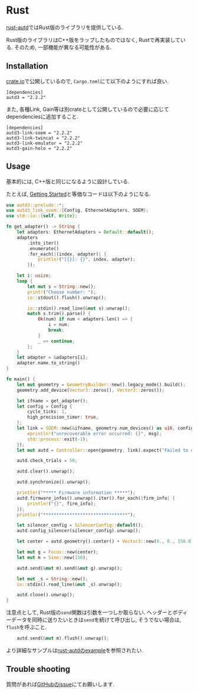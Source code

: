 # Rust

[rust-autd](https://github.com/shinolab/rust-autd)ではRust版のライブラリを提供している.

Rust版のライブラリはC++版をラップしたものではなく, Rustで再実装している.
そのため, 一部機能が異なる可能性がある.

## Installation

[crate.io](https://crates.io/crates/autd3)で公開しているので, `Cargo.toml`にて以下のようにすれば良い.

```
[dependencies]
autd3 = "2.2.2"
```

また, 各種Link, Gain等は別crateとして公開しているので必要に応じてdependenciesに追加すること.
```
[dependencies]
autd3-link-soem = "2.2.2"
autd3-link-twincat = "2.2.2"
autd3-link-emulator = "2.2.2"
autd3-gain-holo = "2.2.2"
```

## Usage

基本的には, C++版と同じになるように設計している.

たとえば, [Getting Started](../Users_Manual/getting_started.md)と等価なコードは以下のようになる.

```rust
use autd3::prelude::*;
use autd3_link_soem::{Config, EthernetAdapters, SOEM};
use std::io::{self, Write};

fn get_adapter() -> String {
    let adapters: EthernetAdapters = Default::default();
    adapters
        .into_iter()
        .enumerate()
        .for_each(|(index, adapter)| {
            println!("[{}]: {}", index, adapter);
        });

    let i: usize;
    loop {
        let mut s = String::new();
        print!("Choose number: ");
        io::stdout().flush().unwrap();

        io::stdin().read_line(&mut s).unwrap();
        match s.trim().parse() {
            Ok(num) if num < adapters.len() => {
                i = num;
                break;
            }
            _ => continue,
        };
    }
    let adapter = &adapters[i];
    adapter.name.to_string()
}

fn main() {
    let mut geometry = GeometryBuilder::new().legacy_mode().build();
    geometry.add_device(Vector3::zeros(), Vector3::zeros());

    let ifname = get_adapter();
    let config = Config {
        cycle_ticks: 1,
        high_precision_timer: true,
    };
    let link = SOEM::new(&ifname, geometry.num_devices() as u16, config, |msg| {
        eprintln!("unrecoverable error occurred: {}", msg);
        std::process::exit(-1);
    });
    let mut autd = Controller::open(geometry, link).expect("Failed to open");

    autd.check_trials = 50;

    autd.clear().unwrap();

    autd.synchronize().unwrap();

    println!("***** Firmware information *****");
    autd.firmware_infos().unwrap().iter().for_each(|firm_info| {
        println!("{}", firm_info);
    });
    println!("********************************");

    let silencer_config = SilencerConfig::default();
    autd.config_silencer(silencer_config).unwrap();

    let center = autd.geometry().center() + Vector3::new(0., 0., 150.0);

    let mut g = Focus::new(center);
    let mut m = Sine::new(150);

    autd.send(&mut m).send(&mut g).unwrap();

    let mut _s = String::new();
    io::stdin().read_line(&mut _s).unwrap();

    autd.close().unwrap();
}
```

注意点として, Rust版の`send`関数は引数を一つしか取らない. 
ヘッダーとボディーデータを同時に送りたいときは`send`を続けて呼び出し, そうでない場合は, `flush`を呼ぶこと.
```rust
    autd.send(&mut m).flush().unwrap();
```

より詳細なサンプルは[rust-autdのexample](https://github.com/shinolab/rust-autd/tree/master/autd3-examples)を参照されたい.

## Trouble shooting

質問があれば[GitHubのissue](https://github.com/shinolab/rust-autd/issues)にてお願いします.
